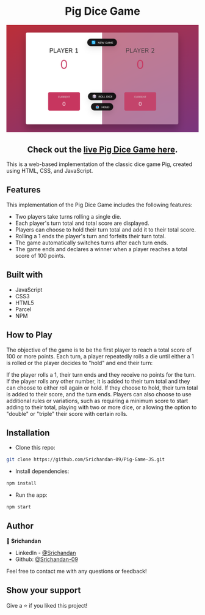 <h1 align="center">Pig Dice Game</h1>
<img src="/images/Pig-Game-Screenshot.png"/>


<h2 align="center">
Check out the <a href="https://srichandan-09.github.io/Pig-Game-JS/" target="_blank">live Pig Dice Game here</a>.
</h2>

This is a web-based implementation of the classic dice game Pig, created using HTML, CSS, and JavaScript.


## Features

This implementation of the Pig Dice Game includes the following features:

<ul>
  <li>Two players take turns rolling a single die.</li>
  <li>Each player's turn total and total score are displayed.</li>
  <li>Players can choose to hold their turn total and add it to their total score.</li>
  <li>Rolling a 1 ends the player's turn and forfeits their turn total.</li>
  <li>The game automatically switches turns after each turn ends.</li>
  <li>The game ends and declares a winner when a player reaches a total score of 100 points.</li>
</ul>

## Built with

- JavaScript
- CSS3
- HTML5
- Parcel
- NPM

## How to Play

The objective of the game is to be the first player to reach a total score of 100 or more points. Each turn, a player repeatedly rolls a die until either a 1 is rolled or the player decides to "hold" and end their turn:

If the player rolls a 1, their turn ends and they receive no points for the turn.
If the player rolls any other number, it is added to their turn total and they can choose to either roll again or hold. If they choose to hold, their turn total is added to their score, and the turn ends.
Players can also choose to use additional rules or variations, such as requiring a minimum score to start adding to their total, playing with two or more dice, or allowing the option to "double" or "triple" their score with certain rolls.

## Installation

- Clone this repo:

```sh
git clone https://github.com/Srichandan-09/Pig-Game-JS.git
```

- Install dependencies:

```sh
npm install
```

- Run the app:

```sh
npm start
```

## Author

<b>👤 Srichandan</b>

- LinkedIn - [@Srichandan](https://www.linkedin.com/in/srichandan09)
- Github: [@Srichandan-09](https://github.com/Srichandan-09)

Feel free to contact me with any questions or feedback!

## Show your support

Give a ⭐️ if you liked this project!

